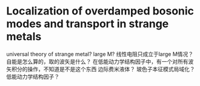 # Localization of overdamped bosonic modes and transport in strange metals
universal theory of strange metal?
large M? 线性电阻只成立于large M情况？
自能是怎么算的，取的波矢是什么？
在低能动力学结构因子中，有一个对所有波矢积分的操作，不知道是不是这个东西
边际费米液体？
玻色子本征模式局域化？
低能动力学结构因子？